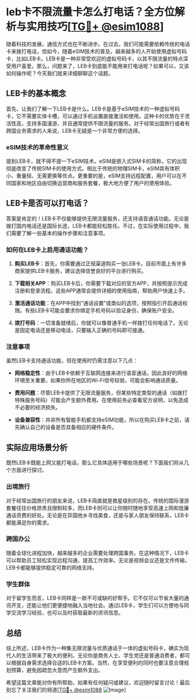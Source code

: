 # leb卡不限流量卡怎么打电话？全方位解析与实用技巧[[TG💪+ @esim1088](https://t.me/s/esim1088)]

随着科技的发展，通信方式也在不断进步。在过去，我们可能需要依赖传统的电话卡来拨打电话，但如今，随着eSIM技术的普及，越来越多的人开始使用虚拟号码卡，比如LEB卡。LEB卡是一种非常受欢迎的虚拟号码卡，以其不限流量的特点深受用户喜爱。那么，问题来了，LEB卡到底能不能用来打电话呢？如果可以，又该如何操作呢？今天我们就来详细聊聊这个话题。

## LEB卡的基本概念

首先，让我们了解一下LEB卡是什么。LEB卡是基于eSIM技术的一种虚拟号码卡，它不需要实体卡槽，可以通过手机设置直接激活和使用。这种卡的优势在于灵活性高，支持多国漫游，并且通常提供不限流量的服务。对于经常出国旅行或者有跨国业务需求的人来说，LEB卡无疑是一个非常方便的选择。

### eSIM技术的革命性意义

提到LEB卡，就不得不提一下eSIM技术。eSIM是嵌入式SIM卡的简称，它的出现彻底改变了传统SIM卡的使用方式。相比于传统的物理SIM卡，eSIM具有体积小、重量轻、无需更换等优点。更重要的是，eSIM支持远程配置，用户可以在不同国家和地区自由切换运营商和服务套餐，极大地方便了用户的使用体验。

## LEB卡是否可以打电话？

答案是肯定的！LEB卡不仅能够提供无限流量服务，还支持语音通话功能。无论是拨打国内电话还是国际长途，LEB卡都能轻松胜任。不过，在实际使用过程中，我们需要了解一些基本的操作步骤和注意事项。

### 如何在LEB卡上启用通话功能？

1. **购买LEB卡**：首先，你需要通过正规渠道购买一张LEB卡。目前市面上有许多商家提供LEB卡服务，建议选择信誉良好的平台进行购买。
   
2. **下载相关APP**：购买LEB卡后，你需要下载对应的官方APP，并按照提示完成注册和登录流程。这些APP通常会提供详细的使用指南，帮助用户快速上手。

3. **激活通话功能**：在APP中找到“通话设置”或类似的选项，按照指引开启通话权限。有些LEB卡可能会要求你绑定手机号码以验证身份，确保账户安全。

4. **拨打号码**：一切准备就绪后，你就可以像普通手机一样拨打任何电话了。无论是固定电话还是移动电话，只要输入正确的号码即可接通。

### 注意事项

虽然LEB卡支持通话功能，但在使用时仍需注意以下几点：

- **网络稳定性**：由于LEB卡依赖于互联网连接来进行语音通话，因此良好的网络环境至关重要。如果你所在地区的Wi-Fi信号较弱，可能会影响通话质量。
  
- **费用问题**：尽管LEB卡提供了无限流量服务，但某些特定类型的通话（如拨打特殊服务号码）可能会产生额外费用。在使用前务必查看官方说明，以免造成不必要的经济损失。

- **设备兼容性**：并非所有智能手机都支持eSIM功能，所以在购买LEB卡之前，请先确认自己的设备是否具备相应的硬件条件。

## 实际应用场景分析

既然LEB卡既能上网又能打电话，那么它具体适用于哪些场景呢？下面我们将从几个方面进行探讨。

### 出境旅行

对于经常出国旅行的朋友来说，LEB卡简直就是救星级别的存在。传统的国际漫游套餐往往价格昂贵且限制较多，而LEB卡则可以让你随时随地享受高速上网和低廉通话资费的好处。无论是在异国他乡寻找美食，还是与家人朋友保持联系，LEB卡都能满足你的需求。

### 跨国办公

随着全球化进程加快，越来越多的企业需要处理跨国事务。在这种情况下，LEB卡可以帮助员工轻松实现远程沟通，提高工作效率。无论是视频会议还是文件传输，LEB卡都能够提供稳定可靠的网络支持。

### 学生群体

对于留学生而言，LEB卡同样是一款不可或缺的好帮手。它不仅可以节省大量的通讯开支，还能让他们更便捷地融入当地社会。通过LEB卡，学生们可以方便地与同学交流学习经验，也可以及时获取最新的资讯信息。

## 总结

综上所述，LEB卡作为一种集无限流量与优质通话于一体的虚拟号码卡，确实为现代人的生活带来了极大的便利。无论你是商务人士、学生党还是普通消费者，都可以根据自身需求选择合适的LEB卡方案。当然，在享受便利的同时也要注意合理规划预算，避免因疏忽大意而产生额外支出。

希望这篇文章能对你有所帮助，如果有任何疑问或建议，欢迎随时留言讨论！最后别忘了关注我们的频道[[TG💪+ @esim1088](https://t.me/s/esim1088) ![Image](https://i.postimg.cc/4NQfJmqS/Snipaste-2025-05-13-00-14-12.png)]